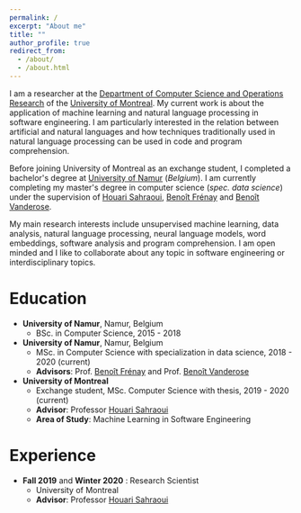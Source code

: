 ```yaml
---
permalink: /
excerpt: "About me"
title: ""
author_profile: true
redirect_from: 
  - /about/
  - /about.html
---
```


I am a researcher at the [Department of Computer Science and Operations Research](https://diro.umontreal.ca/accueil/) of the [University of Montreal](https://www.umontreal.ca/).
My current work is about the application of machine learning and natural language processing in software engineering. I am particularly interested in the relation between artificial and natural languages and how techniques traditionally used in natural language processing can be used in code and program comprehension. 

Before joining University of Montreal as an exchange student, I completed a bachelor's degree at [University of Namur](https://www.unamur.be/) (_Belgium_). I am currently completing my master's degree in computer science (_spec. data science_) under the supervision of [Houari Sahraoui](http://www.iro.umontreal.ca/~sahraouh/), [Benoît Frénay](https://bfrenay.wordpress.com/) and [Benoît Vanderose](https://directory.unamur.be/staff/bvdose). 

My main research interests include unsupervised machine learning, data analysis, natural language processing, neural language models, word embeddings, software analysis and program comprehension. I am open minded and I like to collaborate about any topic in software engineering or interdisciplinary topics. 


Education
======
* **University of Namur**, Namur, Belgium
  * BSc. in Computer Science, 2015 - 2018
* **University of Namur**, Namur, Belgium
  * MSc. in Computer Science with specialization in data science, 2018 - 2020 (current)
  * **Advisors**: Prof. [Benoît Frénay](https://bfrenay.wordpress.com/) and Prof. [Benoît Vanderose](https://directory.unamur.be/staff/bvdose)
* **University of Montreal**
  * Exchange student, MSc. Computer Science with thesis, 2019 - 2020 (current)
  * **Advisor**: Professor [Houari Sahraoui](http://www.iro.umontreal.ca/~sahraouh/)
  * **Area of Study**: Machine Learning in Software Engineering

Experience
======
* **Fall 2019** and **Winter 2020** : Research Scientist
  * University of Montreal
  * **Advisor**: Professor [Houari Sahraoui](http://www.iro.umontreal.ca/~sahraouh/)